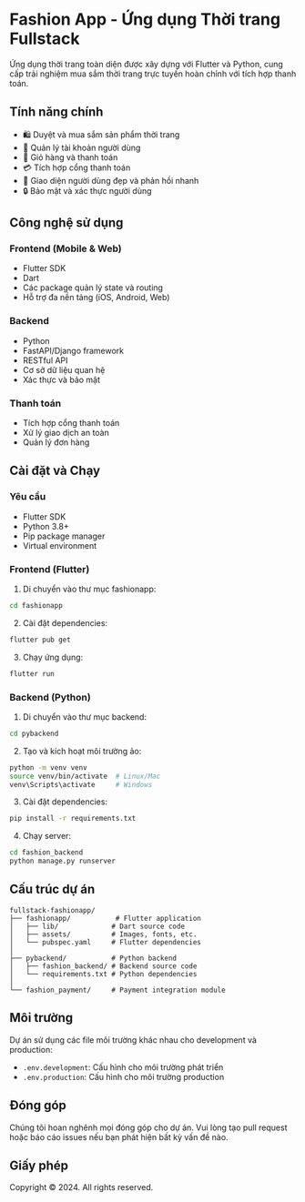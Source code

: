 # Fashion App - Ứng dụng Thời trang Fullstack

Ứng dụng thời trang toàn diện được xây dựng với Flutter và Python, cung cấp trải nghiệm mua sắm thời trang trực tuyến hoàn chỉnh với tích hợp thanh toán.

## Tính năng chính

- 🛍️ Duyệt và mua sắm sản phẩm thời trang
- 👤 Quản lý tài khoản người dùng
- 🛒 Giỏ hàng và thanh toán
- 💳 Tích hợp cổng thanh toán
- 📱 Giao diện người dùng đẹp và phản hồi nhanh
- 🔒 Bảo mật và xác thực người dùng

## Công nghệ sử dụng

### Frontend (Mobile & Web)
- Flutter SDK
- Dart
- Các package quản lý state và routing
- Hỗ trợ đa nền tảng (iOS, Android, Web)

### Backend
- Python
- FastAPI/Django framework
- RESTful API
- Cơ sở dữ liệu quan hệ
- Xác thực và bảo mật

### Thanh toán
- Tích hợp cổng thanh toán
- Xử lý giao dịch an toàn
- Quản lý đơn hàng

## Cài đặt và Chạy

### Yêu cầu
- Flutter SDK
- Python 3.8+
- Pip package manager
- Virtual environment

### Frontend (Flutter)
1. Di chuyển vào thư mục fashionapp:
```bash
cd fashionapp
```

2. Cài đặt dependencies:
```bash
flutter pub get
```

3. Chạy ứng dụng:
```bash
flutter run
```

### Backend (Python)
1. Di chuyển vào thư mục backend:
```bash
cd pybackend
```

2. Tạo và kích hoạt môi trường ảo:
```bash
python -m venv venv
source venv/bin/activate  # Linux/Mac
venv\Scripts\activate     # Windows
```

3. Cài đặt dependencies:
```bash
pip install -r requirements.txt
```

4. Chạy server:
```bash
cd fashion_backend
python manage.py runserver
```

## Cấu trúc dự án

```
fullstack-fashionapp/
├── fashionapp/           # Flutter application
│   ├── lib/             # Dart source code
│   ├── assets/          # Images, fonts, etc.
│   └── pubspec.yaml     # Flutter dependencies
│
├── pybackend/           # Python backend
│   ├── fashion_backend/ # Backend source code
│   └── requirements.txt # Python dependencies
│
└── fashion_payment/     # Payment integration module
```

## Môi trường

Dự án sử dụng các file môi trường khác nhau cho development và production:
- `.env.development`: Cấu hình cho môi trường phát triển
- `.env.production`: Cấu hình cho môi trường production

## Đóng góp

Chúng tôi hoan nghênh mọi đóng góp cho dự án. Vui lòng tạo pull request hoặc báo cáo issues nếu bạn phát hiện bất kỳ vấn đề nào.

## Giấy phép

Copyright © 2024. All rights reserved. 